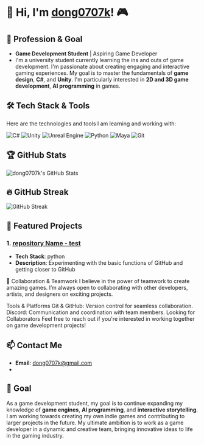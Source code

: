 # 👋 Hi, I'm [dong0707k](https://github.com/dong0707k)! 🎮

## 🚀 Profession & Goal
- **Game Development Student** | Aspiring Game Developer
- I'm a university student currently learning the ins and outs of game development. I'm passionate about creating engaging and interactive gaming experiences. My goal is to master the fundamentals of **game design**, **C#**, and **Unity**. I'm particularly interested in **2D and 3D game development**, **AI programming** in games.

## 🛠️ Tech Stack & Tools
Here are the technologies and tools I am learning and working with:

![C#](https://img.shields.io/badge/C%23-239120?style=flat&logo=c-sharp&logoColor=white)
![Unity](https://img.shields.io/badge/Unity-100000?style=flat&logo=unity&logoColor=white)
![Unreal Engine](https://img.shields.io/badge/Unreal%20Engine-000000?style=flat&logo=unreal-engine&logoColor=white)
![Python](https://img.shields.io/badge/Python-3776AB?style=flat&logo=python&logoColor=white)
![Maya](https://img.shields.io/badge/Maya-3B9E2A?style=flat&logo=autodesk&logoColor=white)
![Git](https://img.shields.io/badge/Git-F05032?style=flat&logo=git&logoColor=white)

## 🏆 GitHub Stats
![dong0707k's GitHub Stats](https://github-readme-stats.vercel.app/api?username=dong0707k&show_icons=true&theme=radical)

## 🔥 GitHub Streak
![GitHub Streak](https://github-readme-streak-stats.herokuapp.com/?user=dong0707k&theme=radical)

## 💼 Featured Projects
### 1. **[repository Name - test](https://github.com/dong0707k/test)**
- **Tech Stack**: python
- **Description**: Experimenting with the basic functions of GitHub and getting closer to GitHub

🤝 Collaboration & Teamwork
I believe in the power of teamwork to create amazing games. I’m always open to collaborating with other developers, artists, and designers on exciting projects.

Tools & Platforms
Git & GitHub: Version control for seamless collaboration.
Discord: Communication and coordination with team members.
Looking for Collaborators
Feel free to reach out if you're interested in working together on game development projects!

## 📫 Contact Me
- **Email**: [dong0707k@gmail.com](mailto:dong0707k@gmail.com)
- 
## 🎯 Goal
As a game development student, my goal is to continue expanding my knowledge of **game engines**, **AI programming**, and **interactive storytelling**. I am working towards creating my own indie games and contributing to larger projects in the future. My ultimate ambition is to work as a game developer in a dynamic and creative team, bringing innovative ideas to life in the gaming industry.









<!--
**dong0707k/dong0707k** is a ✨ _special_ ✨ repository because its `README.md` (this file) appears on your GitHub profile.

Here are some ideas to get you started:

- 🔭 I’m currently working on ...
- 🌱 I’m currently learning ...
- 👯 I’m looking to collaborate on ...
- 🤔 I’m looking for help with ...
- 💬 Ask me about ...
- 📫 How to reach me: ...
- 😄 Pronouns: ...
- ⚡ Fun fact: ...
-->
